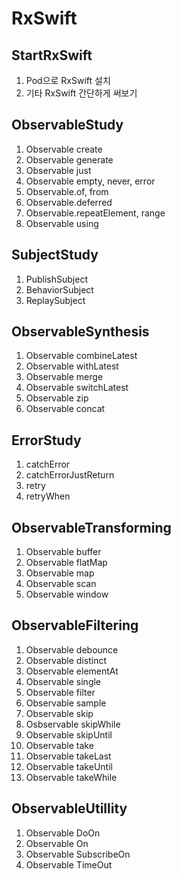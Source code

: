 # RxSwift

StartRxSwift
------------------
1. Pod으로 RxSwift 설치
2. 기타 RxSwift 간단하게 써보기

ObservableStudy
-------------------
1. Observable create
2. Observable generate
3. Observable just
4. Observable empty, never, error
5. Observable.of, from
6. Observable.deferred
7. Observable.repeatElement, range
8. Observable using

SubjectStudy
------------------
1. PublishSubject
2. BehaviorSubject
3. ReplaySubject

ObservableSynthesis
------------------
1. Observable combineLatest
2. Observable withLatest
3. Observable merge
4. Observable switchLatest
5. Observable zip
6. Observable concat

ErrorStudy
------------------
1. catchError
2. catchErrorJustReturn
3. retry
4. retryWhen

ObservableTransforming
------------------
1. Observable buffer
2. Observable flatMap
3. Observable map
4. Observable scan
5. Observable window

ObservableFiltering
------------------
1. Observable debounce
2. Observable distinct
3. Observable elementAt
4. Observable single
5. Observable filter
6. Observable sample
7. Observable skip
8. Osbservable skipWhile
9. Observable skipUntil
10. Observable take
11. Observable takeLast
12. Observable takeUntil
13. Observable takeWhile

ObservableUtillity
------------------
1. Observable DoOn
2. Observable On
3. Observable SubscribeOn
4. Observable TimeOut

